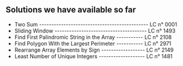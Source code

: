 ##  Solutions we have available so far

- Two Sum --------------------------------------------- LC n° 0001
- Sliding Window -------------------------------------- LC n° 1493 
- Find First Palindromic String in the Array ----------- LC n° 2108
- Find Polygon With the Largest Perimeter ----------- LC n° 2971
- Rearrange Array Elements by Sign ------------------ LC n° 2149
- Least Number of Unique Integers  ------------------- LC n° 1481
